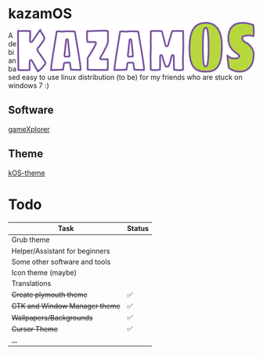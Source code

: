 # kazamOS <img src="images/kazamos.png" alt="kazamos-logo" align="right" width=486 height=103 />
A debian based easy to use linux distribution (to be) for my friends who are stuck on windows 7 :)

## Software
[gameXplorer](https://github.com/Wolf-Pack-Clan/gameXplorer)

## Theme
[kOS-theme](https://github.com/Wolf-Pack-Clan/kOS-theme)

# Todo

| Task | Status |
| --- | --- |
| Grub theme |  |
| Helper/Assistant for beginners |  |
| Some other software and tools |  |
| Icon theme (maybe) |  |
| Translations |  |
| ~~Create plymouth theme~~ | ✅️ |
| ~~GTK and Window Manager theme~~ | ✅️ |
| ~~Wallpapers/Backgrounds~~ | ✅️ |
| ~~Cursor Theme~~ | ✅️ |
| **...** | |
